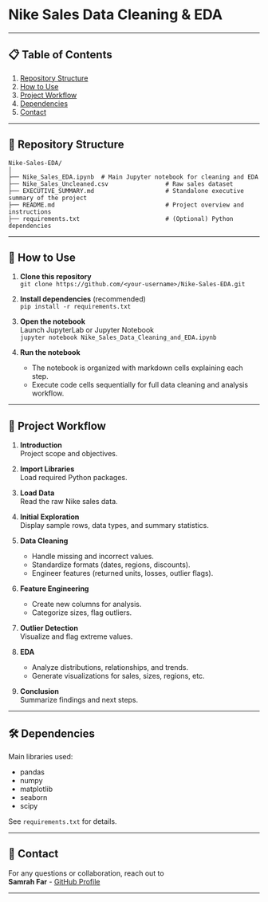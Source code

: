 # Nike Sales Data Cleaning & EDA

---

## 📋 Table of Contents
1. [Repository Structure](#repository-structure)
2. [How to Use](#how-to-use)
3. [Project Workflow](#project-workflow)
4. [Dependencies](#dependencies)
5. [Contact](#contact)

---

## 📁 Repository Structure

```
Nike-Sales-EDA/
│
├── Nike_Sales_EDA.ipynb  # Main Jupyter notebook for cleaning and EDA
├── Nike_Sales_Uncleaned.csv                # Raw sales dataset
├── EXECUTIVE_SUMMARY.md                    # Standalone executive summary of the project
├── README.md                               # Project overview and instructions
├── requirements.txt                        # (Optional) Python dependencies

```

---

## 🚀 How to Use

1. **Clone this repository**  
   `git clone https://github.com/<your-username>/Nike-Sales-EDA.git`

2. **Install dependencies** (recommended)  
   `pip install -r requirements.txt`

3. **Open the notebook**  
   Launch JupyterLab or Jupyter Notebook  
   `jupyter notebook Nike_Sales_Data_Cleaning_and_EDA.ipynb`

4. **Run the notebook**  
   - The notebook is organized with markdown cells explaining each step.
   - Execute code cells sequentially for full data cleaning and analysis workflow.

---

## 🔄 Project Workflow

1. **Introduction**  
   Project scope and objectives.

2. **Import Libraries**  
   Load required Python packages.

3. **Load Data**  
   Read the raw Nike sales data.

4. **Initial Exploration**  
   Display sample rows, data types, and summary statistics.

5. **Data Cleaning**  
   - Handle missing and incorrect values.
   - Standardize formats (dates, regions, discounts).
   - Engineer features (returned units, losses, outlier flags).

6. **Feature Engineering**  
   - Create new columns for analysis.
   - Categorize sizes, flag outliers.

7. **Outlier Detection**  
   Visualize and flag extreme values.

8. **EDA**  
   - Analyze distributions, relationships, and trends.
   - Generate visualizations for sales, sizes, regions, etc.

9. **Conclusion**  
   Summarize findings and next steps.

---

## 🛠️ Dependencies

Main libraries used:
- pandas
- numpy
- matplotlib
- seaborn
- scipy

See `requirements.txt` for details.

---

## 📧 Contact

For any questions or collaboration, reach out to  
**Samrah Far** - [GitHub Profile](https://github.com/SamrahFar)

---
